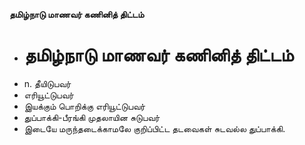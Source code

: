 **தமிழ்நாடு மாணவர் கணினித் திட்டம்**
- # தமிழ்நாடு மாணவர் கணினித் திட்டம்
- n. தீயிடுபவர்
- எரியூட்டுபவர்
- இயக்கும் பொறிக்கு எரியூட்டுபவர்
- துப்பாக்கி-பீரங்கி முதலாயின சுடுபவர்
- இடையே மருந்தடைக்காமலே குறிப்பிட்ட தடவைகள் சுடவல்ல துப்பாக்கி.

